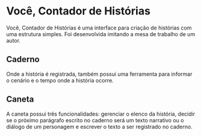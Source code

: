 # Você, Contador de Histórias
Você, Contador de Histórias é uma interface para criação de histórias com uma estrutura simples. Foi desenvolvida imitando a mesa de trabalho de um autor.
## Caderno
Onde a história é registrada, também possui uma ferramenta para informar o cenário e o tempo onde a história ocorre.
## Caneta
A caneta possui três funcionalidades: gerenciar o elenco da história, decidir se o próximo parágrafo escrito no caderno será um texto narrativo ou o diálogo de um personagem e escrever o texto a ser registrado no caderno.
